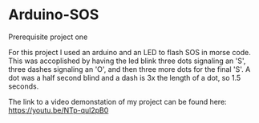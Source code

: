 # Arduino-SOS
Prerequisite project one

For this project I used an arduino and an LED to flash SOS in morse code. This was accoplished by having the led blink three dots
signaling an 'S', three dashes signaling an 'O', and then three more dots for the final 'S'. A dot was a half second blind and a dash is 3x 
the length of a dot, so 1.5 seconds.

The link to a video demonstation of my project can be found here: https://youtu.be/NTp-qul2pB0
